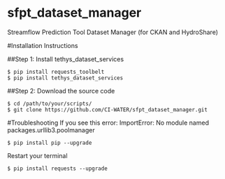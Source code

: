 # sfpt_dataset_manager
Streamflow Prediction Tool Dataset Manager (for CKAN and HydroShare)

#Installation Instructions

##Step 1: Install tethys_dataset_services
```
$ pip install requests_toolbelt
$ pip install tethys_dataset_services
```
##Step 2: Download the source code
```
$ cd /path/to/your/scripts/
$ git clone https://github.com/CI-WATER/sfpt_dataset_manager.git
```

#Troubleshooting
If you see this error:
ImportError: No module named packages.urllib3.poolmanager
```
$ pip install pip --upgrade
```
Restart your terminal
```
$ pip install requests --upgrade
```
